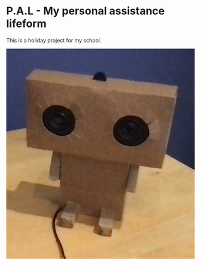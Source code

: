 # P.A.L - My personal assistance lifeform

This is a holiday project for my school.



![P.A.L](images/pal.png)
